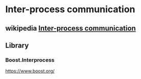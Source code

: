 # Inter-process communication

## wikipedia [Inter-process communication](https://en.wikipedia.org/wiki/Inter-process_communication)



## Library

### Boost.Interprocess

https://www.boost.org/